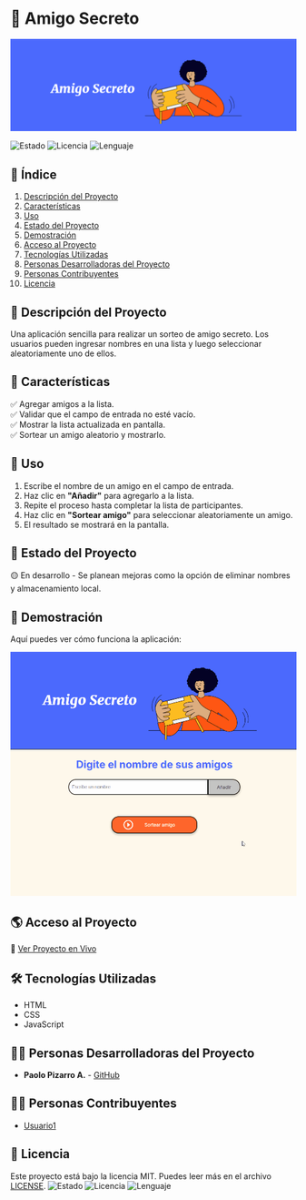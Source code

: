 # 🎁 Amigo Secreto

![Amigo Secreto](assets/cover.png)

![Estado](https://img.shields.io/badge/Estado-En%20desarrollo-yellow)
![Licencia](https://img.shields.io/badge/Licencia-MIT-green)
![Lenguaje](https://img.shields.io/badge/JavaScript-ES6-blue)

## 📌 Índice
1. [Descripción del Proyecto](#-descripción-del-proyecto)
2. [Características](#-características)
3. [Uso](#-uso)
4. [Estado del Proyecto](#-estado-del-proyecto)
5. [Demostración](#-demostración)
6. [Acceso al Proyecto](#-acceso-al-proyecto)
7. [Tecnologías Utilizadas](#-tecnologías-utilizadas)
8. [Personas Desarrolladoras del Proyecto](#-personas-desarrolladoras-del-proyecto)
9. [Personas Contribuyentes](#-personas-contribuyentes)
10. [Licencia](#-licencia)

## 📖 Descripción del Proyecto
Una aplicación sencilla para realizar un sorteo de amigo secreto. Los usuarios pueden ingresar nombres en una lista y luego seleccionar aleatoriamente uno de ellos.

## 🚀 Características

✅ Agregar amigos a la lista.  
✅ Validar que el campo de entrada no esté vacío.  
✅ Mostrar la lista actualizada en pantalla.  
✅ Sortear un amigo aleatorio y mostrarlo.  

## 📜 Uso

1. Escribe el nombre de un amigo en el campo de entrada.  
2. Haz clic en **"Añadir"** para agregarlo a la lista.  
3. Repite el proceso hasta completar la lista de participantes.  
4. Haz clic en **"Sortear amigo"** para seleccionar aleatoriamente un amigo.  
5. El resultado se mostrará en la pantalla.  

## 🚀 Estado del Proyecto
🟡 En desarrollo - Se planean mejoras como la opción de eliminar nombres y almacenamiento local.

## 🎥 Demostración
Aquí puedes ver cómo funciona la aplicación:

![Demo](assets/demo.gif)

## 🌎 Acceso al Proyecto
🔗 [Ver Proyecto en Vivo](https://galletitadeanis.github.io/AmigoSecreto/)

## 🛠️ Tecnologías Utilizadas
- HTML  
- CSS  
- JavaScript  


## 👨‍💻 Personas Desarrolladoras del Proyecto
- **Paolo Pizarro A.** - [GitHub](https://github.com/GalletitaDeAnis)

## 👨‍💻 Personas Contribuyentes
- [Usuario1](https://github.com/alura-es-cursos)

## 📜 Licencia
Este proyecto está bajo la licencia MIT. Puedes leer más en el archivo [LICENSE](LICENSE).
![Estado](https://img.shields.io/badge/Estado-En%20desarrollo-yellow)
![Licencia](https://img.shields.io/badge/Licencia-MIT-green)
![Lenguaje](https://img.shields.io/badge/JavaScript-ES6-blue)
